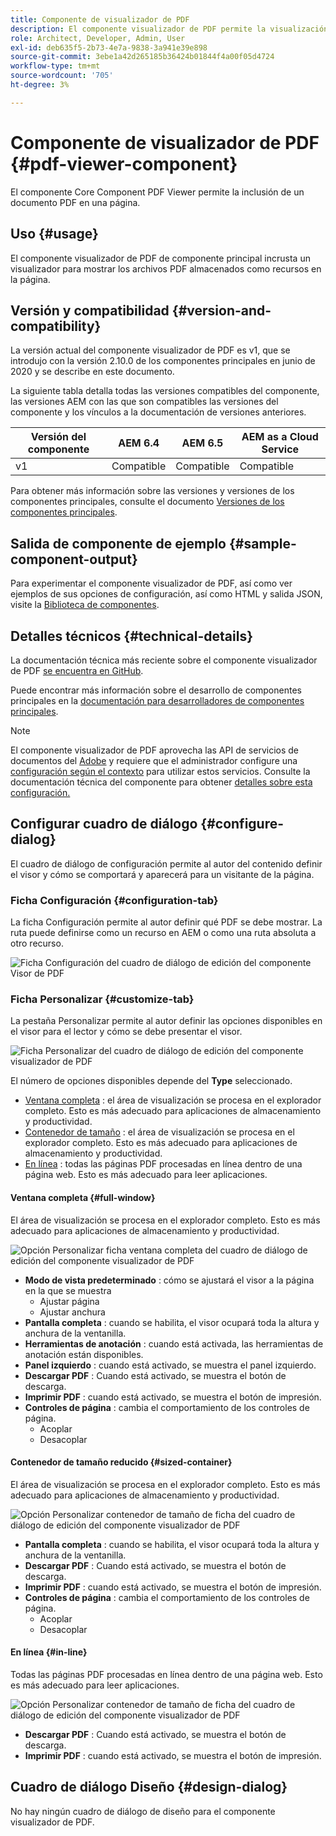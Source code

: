 ```yaml
---
title: Componente de visualizador de PDF
description: El componente visualizador de PDF permite la visualización de un documento PDF.
role: Architect, Developer, Admin, User
exl-id: deb635f5-2b73-4e7a-9838-3a941e39e898
source-git-commit: 3ebe1a42d265185b36424b01844f4a00f05d4724
workflow-type: tm+mt
source-wordcount: '705'
ht-degree: 3%

---
```


# Componente de visualizador de PDF {#pdf-viewer-component}

El componente Core Component PDF Viewer permite la inclusión de un documento PDF en una página.

## Uso {#usage}

El componente visualizador de PDF de componente principal incrusta un visualizador para mostrar los archivos PDF almacenados como recursos en la página.

## Versión y compatibilidad {#version-and-compatibility}

La versión actual del componente visualizador de PDF es v1, que se introdujo con la versión 2.10.0 de los componentes principales en junio de 2020 y se describe en este documento.

La siguiente tabla detalla todas las versiones compatibles del componente, las versiones AEM con las que son compatibles las versiones del componente y los vínculos a la documentación de versiones anteriores.

| Versión del componente | AEM 6.4 | AEM 6.5 | AEM as a Cloud Service |
|--- |--- |---|---|
| v1 | Compatible | Compatible | Compatible |

Para obtener más información sobre las versiones y versiones de los componentes principales, consulte el documento [Versiones de los componentes principales](/help/versions.md).

## Salida de componente de ejemplo {#sample-component-output}

Para experimentar el componente visualizador de PDF, así como ver ejemplos de sus opciones de configuración, así como HTML y salida JSON, visite la [Biblioteca de componentes](https://adobe.com/go/aem_cmp_library_pdfviewer).

## Detalles técnicos {#technical-details}

La documentación técnica más reciente sobre el componente visualizador de PDF [se encuentra en GitHub](https://adobe.com/go/aem_cmp_tech_pdfviewer_v1).

Puede encontrar más información sobre el desarrollo de componentes principales en la [documentación para desarrolladores de componentes principales](/help/developing/overview.md).

>[!NOTE]
>
>El componente visualizador de PDF aprovecha las API de servicios de documentos del [Adobe](https://www.adobe.io/apis/documentcloud/dcsdk.html) y requiere que el administrador configure una [configuración según el contexto](/help/developing/context-aware-configs.md) para utilizar estos servicios. Consulte la documentación técnica del componente para obtener [detalles sobre esta configuración.](https://github.com/adobe/aem-core-wcm-components/tree/master/content/src/content/jcr_root/apps/core/wcm/components/pdfviewer/v1/pdfviewer#context-aware-config)

## Configurar cuadro de diálogo {#configure-dialog}

El cuadro de diálogo de configuración permite al autor del contenido definir el visor y cómo se comportará y aparecerá para un visitante de la página.

### Ficha Configuración {#configuration-tab}

La ficha Configuración permite al autor definir qué PDF se debe mostrar. La ruta puede definirse como un recurso en AEM o como una ruta absoluta a otro recurso.

![Ficha Configuración del cuadro de diálogo de edición del componente Visor de PDF](/help/assets/pdf-viewer-edit-configuration.png)

### Ficha Personalizar {#customize-tab}

La pestaña Personalizar permite al autor definir las opciones disponibles en el visor para el lector y cómo se debe presentar el visor.

![Ficha Personalizar del cuadro de diálogo de edición del componente visualizador de PDF](/help/assets/pdf-viewer-edit-customize.png)

El número de opciones disponibles depende del **Type** seleccionado.

* [Ventana completa](#full-window) : el área de visualización se procesa en el explorador completo. Esto es más adecuado para aplicaciones de almacenamiento y productividad.
* [Contenedor de tamaño](#sized-container) : el área de visualización se procesa en el explorador completo. Esto es más adecuado para aplicaciones de almacenamiento y productividad.
* [En línea](#in-line) : todas las páginas PDF procesadas en línea dentro de una página web. Esto es más adecuado para leer aplicaciones.

#### Ventana completa {#full-window}

El área de visualización se procesa en el explorador completo. Esto es más adecuado para aplicaciones de almacenamiento y productividad.

![Opción Personalizar ficha ventana completa del cuadro de diálogo de edición del componente visualizador de PDF](/help/assets/pdf-viewer-edit-customize-full.png)

* **Modo de vista predeterminado** : cómo se ajustará el visor a la página en la que se muestra
   * Ajustar página
   * Ajustar anchura
* **Pantalla completa** : cuando se habilita, el visor ocupará toda la altura y anchura de la ventanilla.
* **Herramientas de anotación** : cuando está activada, las herramientas de anotación están disponibles.
* **Panel izquierdo** : cuando está activado, se muestra el panel izquierdo.
* **Descargar PDF** : Cuando está activado, se muestra el botón de descarga.
* **Imprimir PDF** : cuando está activado, se muestra el botón de impresión.
* **Controles de página** : cambia el comportamiento de los controles de página.
   * Acoplar
   * Desacoplar

#### Contenedor de tamaño reducido {#sized-container}

El área de visualización se procesa en el explorador completo. Esto es más adecuado para aplicaciones de almacenamiento y productividad.

![Opción Personalizar contenedor de tamaño de ficha del cuadro de diálogo de edición del componente visualizador de PDF](/help/assets/pdf-viewer-edit-customize-sized-container.png)

* **Pantalla completa** : cuando se habilita, el visor ocupará toda la altura y anchura de la ventanilla.
* **Descargar PDF** : Cuando está activado, se muestra el botón de descarga.
* **Imprimir PDF** : cuando está activado, se muestra el botón de impresión.
* **Controles de página** : cambia el comportamiento de los controles de página.
   * Acoplar
   * Desacoplar

#### En línea {#in-line}

Todas las páginas PDF procesadas en línea dentro de una página web. Esto es más adecuado para leer aplicaciones.

![Opción Personalizar contenedor de tamaño de ficha del cuadro de diálogo de edición del componente visualizador de PDF](/help/assets/pdf-viewer-edit-customize-inline.png)

* **Descargar PDF** : Cuando está activado, se muestra el botón de descarga.
* **Imprimir PDF** : cuando está activado, se muestra el botón de impresión.

## Cuadro de diálogo Diseño {#design-dialog}

No hay ningún cuadro de diálogo de diseño para el componente visualizador de PDF.
